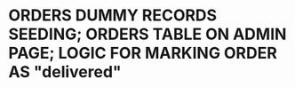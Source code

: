 # ORDERS DUMMY RECORDS SEEDING; ORDERS TABLE ON ADMIN PAGE; LOGIC FOR MARKING ORDER AS "delivered"

